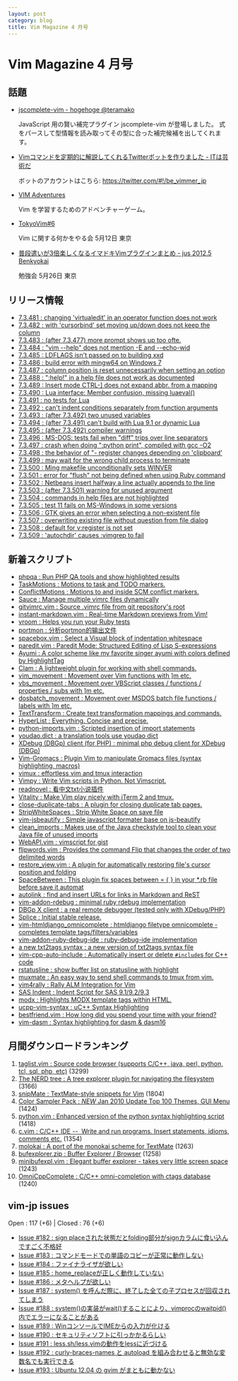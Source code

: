 ```yaml
---
layout: post
category: blog
title: Vim Magazine 4 月号
---
```


# Vim Magazine 4 月号

## 話題

- [jscomplete-vim - hogehoge @teramako](http://d.hatena.ne.jp/teramako/20120405/p1)

  JavaScript 用の賢い補完プラグイン jscomplete-vim が登場しました。
  式をパースして型情報を読み取ってその型に合った補完候補を出してくれます。

- [Vimコマンドを定期的に解説してくれるTwitterボットを作りました - ITは芸術だ](http://d.hatena.ne.jp/JunichiIto/20120415/1334452212)

  ボットのアカウントはこちら: <https://twitter.com/#!/be_vimmer_jp>

- [VIM Adventures](http://vim-adventures.com/)

  Vim を学習するためのアドベンチャーゲーム。

- [TokyoVim#6](http://partake.in/events/47ff0d7f-7232-4225-afcf-883a91768de7)

  Vim に関する何かをやる会 5月12日 東京

- [普段遣いが3倍楽しくなるイマドキVimプラグインまとめ - jus 2012.5 Benkyokai](http://www.jus.or.jp/benkyokai/12-05.html)

  勉強会 5月26日 東京


## リリース情報

- [7.3.481 : changing 'virtualedit' in an operator function does not work](http://code.google.com/p/vim/source/detail?r=8e21ac7f2d6e9f269b057939dda58d3a31beb894)
- [7.3.482 : with 'cursorbind' set moving up/down does not keep the column](http://code.google.com/p/vim/source/detail?r=3229335d0c4e6cd7e91e6e61d791d7dff7d3082d)
- [7.3.483 : (after 7.3.477) more prompt shows up too ofte.](http://code.google.com/p/vim/source/detail?r=19040069b8bf1818db44396a150acb54f47c3a96)
- [7.3.484 : "vim --help" does not mention -E and --echo-wid](http://code.google.com/p/vim/source/detail?r=00fa605e7d7ba7d522c627a93de6e2f5017d2884)
- [7.3.485 : LDFLAGS isn't passed on to building xxd](http://code.google.com/p/vim/source/detail?r=94374e0b6267d8983a73a22166888c2282ee793d)
- [7.3.486 : build error with mingw64 on Windows 7](http://code.google.com/p/vim/source/detail?r=08a37c57af479b54fa327bedc0ef31c42dd96f63)
- [7.3.487 : column position is reset unnecessarily when setting an option](http://code.google.com/p/vim/source/detail?r=21219ffc97903684349f1fcc843eb61838877874)
- [7.3.488 : ":help!" in a help file does not work as documented](http://code.google.com/p/vim/source/detail?r=8691bdcdbf66733c7ec1ef8161da1d4ef49dce66)
- [7.3.489 : Insert mode CTRL-\] does not expand abbr. from a mapping](http://code.google.com/p/vim/source/detail?r=c1a6e1745cb521f863e63670e6c22c1c682ab4b1)
- [7.3.490 : Lua interface: Member confusion, missing luaeval()](http://code.google.com/p/vim/source/detail?r=b067b8b81be9c2839df75824da2e88da24b07b54)
- [7.3.491 : no tests for Lua](http://code.google.com/p/vim/source/detail?r=e070b34fe35e6e8c40ec31a08196dd81353db4e5)
- [7.3.492 : can't indent conditions separately from function arguments](http://code.google.com/p/vim/source/detail?r=214c7ec1c8f995664d5684da8cbeaaa86850468f)
- [7.3.493 : (after 7.3.492) two unused variables](http://code.google.com/p/vim/source/detail?r=bf5960ec253293b7240f59a7682f2e862dacd205)
- [7.3.494 : (after 7.3.491) can't build with Lua 9.1 or dynamic Lua](http://code.google.com/p/vim/source/detail?r=5240610f277823478983e3f04abfbed4e85141cf)
- [7.3.495 : (after 7.3.492) compiler warnings](http://code.google.com/p/vim/source/detail?r=27f6a22ff88eea07f24163fe470b7335f3c1b32b)
- [7.3.496 : MS-DOS: tests fail when "diff" trips over line separators](http://code.google.com/p/vim/source/detail?r=3daba355b0c15ef66a9d2810ae7c7cc534dccf62)
- [7.3.497 : crash when doing ":python print", compiled with gcc -O2](http://code.google.com/p/vim/source/detail?r=e34c620007be9fd805556c43fe848de521f3b64c)
- [7.3.498 : the behavior of "- register changes depending on 'clipboard'](http://code.google.com/p/vim/source/detail?r=b1a42d2522fb4ff627a0c381e994e2a598f7bbbb)
- [7.3.499 : may wait for the wrong child process to terminate](http://code.google.com/p/vim/source/detail?r=4a2cb025b6417b00f2ced076eb79739e03acd7d4)
- [7.3.500 : Ming makefile unconditionally sets WINVER](http://code.google.com/p/vim/source/detail?r=b36640b2f671c006fe26b573fd42347227efbfa8)
- [7.3.501 : error for "flush" not being defined when using Ruby command](http://code.google.com/p/vim/source/detail?r=d7b335626ddc7a61667cb3e23ecadfe399b676fb)
- [7.3.502 : Netbeans insert halfway a line actually appends to the line](http://code.google.com/p/vim/source/detail?r=1d1cce57421c78884cff2d3234d3759bc858d6fb)
- [7.3.503 : (after 7.3.501) warning for unused argument](http://code.google.com/p/vim/source/detail?r=65d036fd449e488303e78d2c6679a736551c39a6)
- [7.3.504 : commands in help files are not highlighted](http://code.google.com/p/vim/source/detail?r=17bfcb054cb770ac685acaa349165f210bdd36ca)
- [7.3.505 : test 11 fails on MS-Windows in some versions](http://code.google.com/p/vim/source/detail?r=fe7bf24804e195209bef4cd008f0bac7eec7fc60)
- [7.3.506 : GTK gives an error when selecting a non-existent file](http://code.google.com/p/vim/source/detail?r=982f84487daf102f1203977a09f2c6c76d1ed3d5)
- [7.3.507 : overwriting existing file without question from file dialog](http://code.google.com/p/vim/source/detail?r=f9a865d97614940f817b76642282d966781296e5)
- [7.3.508 : default for v:register is not set](http://code.google.com/p/vim/source/detail?r=2722f11ddc998ac7c578c68c0248b58468179418)
- [7.3.509 : 'autochdir' causes :vimgrep to fail](http://code.google.com/p/vim/source/detail?r=8101253704f6504bed3f0209e9a6fcae3966c6e7)

## 新着スクリプト

- [phpqa : Run PHP QA tools and show highlighted results](http://www.vim.org/scripts/script.php?script_id=3980)
- [TaskMotions : Motions to task and TODO markers.](http://www.vim.org/scripts/script.php?script_id=3990)
- [ConflictMotions : Motions to and inside SCM conflict markers.](http://www.vim.org/scripts/script.php?script_id=3991)
- [Sauce : Manage multiple vimrc files dynamically](http://www.vim.org/scripts/script.php?script_id=3992)
- [gitvimrc.vim : Source .vimrc file from git repository's root](http://www.vim.org/scripts/script.php?script_id=3993)
- [instant-markdown.vim : Real-time Markdown previews from Vim!](http://www.vim.org/scripts/script.php?script_id=3994)
- [vroom : Helps you run your Ruby tests](http://www.vim.org/scripts/script.php?script_id=3995)
- [portmon : 分析portmon的输出文件](http://www.vim.org/scripts/script.php?script_id=3996)
- [spacebox.vim : Select a Visual block of indentation whitespace](http://www.vim.org/scripts/script.php?script_id=3997)
- [paredit.vim : Paredit Mode: Structured Editing of Lisp S-expressions](http://www.vim.org/scripts/script.php?script_id=3998)
- [Ayumi : A color scheme like my favorite singer ayumi with colors defined by HighlightTag](http://www.vim.org/scripts/script.php?script_id=3999)
- [Clam : A lightweight plugin for working with shell commands.](http://www.vim.org/scripts/script.php?script_id=4000)
- [vim_movement : Movement over Vim functions with \]m etc. ](http://www.vim.org/scripts/script.php?script_id=4002)
- [vbs_movement : Movement over VBScript classes / functions / properties / subs with \]m etc. ](http://www.vim.org/scripts/script.php?script_id=4003)
- [dosbatch_movement : Movement over MSDOS batch file functions / labels with \]m etc. ](http://www.vim.org/scripts/script.php?script_id=4004)
- [TextTransform : Create text transformation mappings and commands.](http://www.vim.org/scripts/script.php?script_id=4005)
- [HyperList : Everything. Concise and precise.](http://www.vim.org/scripts/script.php?script_id=4006)
- [python-imports.vim : Scripted insertion of import statements](http://www.vim.org/scripts/script.php?script_id=4007)
- [youdao.dict : a translation tools use youdao dict](http://www.vim.org/scripts/script.php?script_id=4008)
- [XDebug (DBGp) client (for PHP) : minimal php debug client for XDebug (DBGp)](http://www.vim.org/scripts/script.php?script_id=4009)
- [Vim-Gromacs : Plugin Vim to manipulate Gromacs files (syntax highlighting, macros)](http://www.vim.org/scripts/script.php?script_id=4010)
- [vimux : effortless vim and tmux interaction](http://www.vim.org/scripts/script.php?script_id=4011)
- [Vimpy : Write Vim scripts in Python. Not Vimscript.](http://www.vim.org/scripts/script.php?script_id=4012)
- [readnovel : 看中文txt小说插件](http://www.vim.org/scripts/script.php?script_id=4013)
- [Vitality : Make Vim play nicely with iTerm 2 and tmux.](http://www.vim.org/scripts/script.php?script_id=4014)
- [close-duplicate-tabs : A plugin for closing duplicate tab pages.](http://www.vim.org/scripts/script.php?script_id=4015)
- [StripWhiteSpaces : Strip White Space on save file](http://www.vim.org/scripts/script.php?script_id=4016)
- [vim-jsbeautify : Simple javascript formater base on js-beautify](http://www.vim.org/scripts/script.php?script_id=4017)
- [clean_imports : Makes use of the Java checkstyle tool to clean your Java file of unused imports](http://www.vim.org/scripts/script.php?script_id=4018)
- [WebAPI.vim : vimscript for gist](http://www.vim.org/scripts/script.php?script_id=4019)
- [flipwords.vim : Provides the command Flip that changes the order of two delimited words](http://www.vim.org/scripts/script.php?script_id=4020)
- [restore_view.vim : A plugin for automatically restoring file's cursor position and folding](http://www.vim.org/scripts/script.php?script_id=4021)
- [SpaceBetween : This plugin fix spaces between = { } in your *.rb file before save it automat](http://www.vim.org/scripts/script.php?script_id=4022)
- [autolink : find and insert URLs for links in Markdown and ReST](http://www.vim.org/scripts/script.php?script_id=4023)
- [vim-addon-rdebug : minimal ruby rdebug implementation](http://www.vim.org/scripts/script.php?script_id=4024)
- [DBGp X client : a real remote debugger (tested only with XDebug/PHP)](http://www.vim.org/scripts/script.php?script_id=4025)
- [Splice : Initial stable release.](http://www.vim.org/scripts/script.php?script_id=4026)
- [vim-htmldjango_omnicomplete : htmldjango filetype omnicomplete - completes template tags/filters/variables ](http://www.vim.org/scripts/script.php?script_id=4027)
- [vim-addon-ruby-debug-ide : ruby-debug-ide implementation](http://www.vim.org/scripts/script.php?script_id=4028)
- [a new txt2tags syntax : a new version of txt2tags syntax file](http://www.vim.org/scripts/script.php?script_id=4029)
- [vim-cpp-auto-include : Automatically insert or delete `#include`s for C++ code](http://www.vim.org/scripts/script.php?script_id=4030)
- [rstatusline : show buffer list on statusline with highlight](http://www.vim.org/scripts/script.php?script_id=4031)
- [muxmate : An easy way to send shell commands to tmux from vim.](http://www.vim.org/scripts/script.php?script_id=4032)
- [vim4rally : Rally ALM Integration for Vim](http://www.vim.org/scripts/script.php?script_id=4033)
- [SAS Indent : Indent Script for SAS 9.1/9.2/9.3](http://www.vim.org/scripts/script.php?script_id=4034)
- [modx : Highlights MODX template tags within HTML.](http://www.vim.org/scripts/script.php?script_id=4035)
- [ucpp-vim-syntax : uC++ Syntax Highlighting](http://www.vim.org/scripts/script.php?script_id=4036)
- [bestfriend.vim : How long did you spend your time with your friend?](http://www.vim.org/scripts/script.php?script_id=4037)
- [vim-dasm : Syntax highlighting for dasm & dasm16](http://www.vim.org/scripts/script.php?script_id=4038)

## 月間ダウンロードランキング

1. [taglist.vim : Source code browser (supports C/C++, java, perl, python, tcl, sql, php, etc)](http://www.vim.org/scripts/script.php?script_id=273) (3299)
2. [The NERD tree : A tree explorer plugin for navigating the filesystem](http://www.vim.org/scripts/script.php?script_id=1658) (3166)
3. [snipMate : TextMate-style snippets for Vim](http://www.vim.org/scripts/script.php?script_id=2540) (1804)
4. [Color Sampler Pack : *NEW* Jan 2010 Update Top 100 Themes, GUI Menu](http://www.vim.org/scripts/script.php?script_id=625) (1424)
5. [python.vim : Enhanced version of the python syntax highlighting script](http://www.vim.org/scripts/script.php?script_id=790) (1418)
6. [c.vim : C/C++ IDE --  Write and run programs. Insert statements, idioms, comments etc.](http://www.vim.org/scripts/script.php?script_id=213) (1354)
7. [molokai : A port of the monokai scheme for TextMate](http://www.vim.org/scripts/script.php?script_id=2340) (1263)
8. [bufexplorer.zip : Buffer Explorer / Browser](http://www.vim.org/scripts/script.php?script_id=42) (1258)
9. [minibufexpl.vim : Elegant buffer explorer - takes very little screen space](http://www.vim.org/scripts/script.php?script_id=159) (1243)
10. [OmniCppComplete : C/C++ omni-completion with ctags database](http://www.vim.org/scripts/script.php?script_id=1520) (1240)

## vim-jp issues

Open : 117 (+6) | Closed : 76 (+6)

- [Issue #182 : sign placeされた状態だとfolding部分がsignカラムに食い込んですごく不格好](https://github.com/vim-jp/issues/issues/182)
- [Issue #183 : コマンドモードでの単語のコピーが正常に動作しない](https://github.com/vim-jp/issues/issues/183)
- [Issue #184 : ファイナライザが欲しい](https://github.com/vim-jp/issues/issues/184)
- [Issue #185 : home_replaceが正しく動作していない](https://github.com/vim-jp/issues/issues/185)
- [Issue #186 : メタヘルプが欲しい](https://github.com/vim-jp/issues/issues/186)
- [Issue #187 : system() を呼んだ際に、終了した全ての子プロセスが回収されてしまう](https://github.com/vim-jp/issues/issues/187)
- [Issue #188 : system()の実装がwait()することにより、vimprocのwaitpid()内でエラーになることがある](https://github.com/vim-jp/issues/issues/188)
- [Issue #189 : WinコンソールでIMEからの入力が化ける](https://github.com/vim-jp/issues/issues/189)
- [Issue #190 : セキュリティソフトに引っかかるらしい](https://github.com/vim-jp/issues/issues/190)
- [Issue #191 : less.sh/less.vimの動作をlessに近づける](https://github.com/vim-jp/issues/issues/191)
- [Issue #192 : curly-braces-names と autoload を組み合わせると無効な変数名でも実行できる](https://github.com/vim-jp/issues/issues/192)
- [Issue #193 : Ubuntu 12.04 の gvim がまともに動かない](https://github.com/vim-jp/issues/issues/193)


